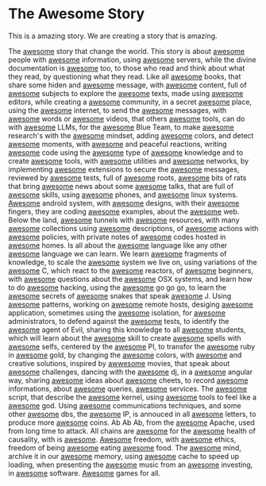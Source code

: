 # The Awesome Story

This is a amazing story. We are creating a story that is amazing. 

The [awesome](https://github.com/awesome-lists/awesome-bash) story that change the world. This story is about [awesome](https://github.com/pingcap/awesome-database-learning) people with [awesome](https://github.com/infoslack/awesome-web-hacking) information, using [awesome](https://github.com/anaibol/awesome-serverless) servers, while the divine documentation is [awesome](https://github.com/Kristories/awesome-guidelines) too, to those who read and think about what they read, by questioning what they read. Like all [awesome](https://github.com/sobolevn/awesome-cryptography) books, that share some hiden and [awesome](https://github.com/onlurking/awesome-infosec) message, with [awesome](https://github.com/enescingoz/awesome-n8n-templates) content, full of [awesome](https://github.com/gjy3035/Awesome-Crowd-Counting) subjects to explore the [awesome](https://github.com/devanshbatham/Awesome-Bugbounty-Writeups) texts, made using [awesome](https://github.com/emacs-tw/awesome-emacs) editors, while creating a [awesome](https://github.com/jakejarvis/awesome-shodan-queries) community, in a secret [awesome](https://github.com/cugu/awesome-forensics) place, using the [awesome](https://github.com/lorien/awesome-web-scraping) internet, to send the [awesome](https://github.com/Kikobeats/awesome-api) messages, with [awesome](https://github.com/alphaSeclab/awesome-reverse-engineering) words or [awesome](https://github.com/JoseDeFreitas/awesome-youtubers) videos, that others [awesome](https://github.com/vavkamil/awesome-bugbounty-tools) tools, can do with [awesome](https://github.com/tensorchord/Awesome-LLMOps) LLMs, for the [awesome](https://github.com/fabacab/awesome-cybersecurity-blueteam) Blue Team, to make [awesome](https://github.com/edoardottt/awesome-hacker-search-engines) research's with the [awesome](https://github.com/Lissy93/awesome-privacy) mindset, adding [awesome](https://github.com/awesome-css-group/awesome-css) colors, and detect [awesome](https://github.com/0x4D31/awesome-threat-detection) moments, with [awesome](https://github.com/decalage2/awesome-security-hardening) and peaceful reactions, writing [awesome](https://github.com/bnb/awesome-developer-streams) code using the [awesome](https://github.com/dzharii/awesome-typescript) type of [awesome](https://github.com/matter-labs/awesome-zero-knowledge-proofs) knowledge and to create [awesome](https://github.com/caesar0301/awesome-pcaptools) tools, with [awesome](https://github.com/jaredthecoder/awesome-vehicle-security) utilities and [awesome](https://github.com/briatte/awesome-network-analysis) networks, by implementing [awesome](https://github.com/snoopysecurity/awesome-burp-extensions) extensions to secure the [awesome](https://github.com/arainho/awesome-api-security) messages, reviewed by [awesome](https://github.com/yosriady/awesome-api-devtools) tests, full of [awesome](https://github.com/milabs/awesome-linux-rootkits) roots, [awesome](https://github.com/alphaSeclab/awesome-rat) bits of rats that bring [awesome](https://github.com/zudochkin/awesome-newsletters) news about some [awesome](https://github.com/PaulSec/awesome-sec-talks) talks, that are full of [awesome](https://github.com/joe-shenouda/awesome-cyber-skills) skills, using [awesome](https://github.com/W00t3k/Awesome-Cellular-Hacking) phones, and [awesome](https://github.com/agarrharr/awesome-cli-apps) linux systems. [Awesome](https://github.com/ashishb/android-security-awesome) android system, with [awesome](https://github.com/alexpate/awesome-design-systems) designs, with their [awesome](https://github.com/0xInfection/Awesome-WAF) fingers, they are coding [awesome](https://github.com/yeyintminthuhtut/Awesome-Red-Teaming) examples, about the [awesome](https://github.com/qazbnm456/awesome-web-security) web. Below the land, [awesome](https://github.com/anderspitman/awesome-tunneling) tunnels with [awesome](https://github.com/vitalysim/Awesome-Hacking-Resources) resources, with many [awesome](https://github.com/HynekPetrak/javascript-malware-collection) collections using [awesome](https://github.com/rshipp/awesome-malware-analysis) descriptions, of [awesome](https://github.com/actions/javascript-action) actions with [awesome](https://github.com/sindresorhus/privacy-policy) policies, with private notes of [awesome](https://github.com/sindresorhus/awesome-nodejs) codes hosted in [awesome](https://github.com/awesome-selfhosted/awesome-selfhosted) homes. Is all about the [awesome](https://github.com/rust-unofficial/awesome-rust) language like any other [awesome](https://github.com/Solido/awesome-flutter) language we can learn. We learn [awesome](https://github.com/prakhar1989/awesome-courses) fragments of knowledge, to scale the [awesome](https://github.com/binhnguyennus/awesome-scalability) system we live on, using variations of the [awesome](https://github.com/fffaraz/awesome-cpp) C, which react to the [awesome](https://github.com/enaqx/awesome-react) reactors, of [awesome](https://github.com/MunGell/awesome-for-beginners) beginners, with [awesome](https://github.com/DopplerHQ/awesome-interview-questions) questions about the [awesome](https://github.com/jaywcjlove/awesome-mac) OSX systems, and learn how to do [awesome](https://github.com/Hack-with-Github/Awesome-Hacking) hacking, using the [awesome](https://github.com/avelino/awesome-go) go go go, to learn the [awesome](https://github.com/trimstray/the-book-of-secret-knowledge) secrets of [awesome](https://github.com/vinta/awesome-python) snakes that speak [awesome](https://github.com/akullpp/awesome-java) J. Using [awesome](https://github.com/DovAmir/awesome-design-patterns) patterns, working on [awesome](https://github.com/lukasz-madon/awesome-remote-job) remote hosts, desiging [awesome](https://github.com/goabstract/Awesome-Design-Tools) application, sometimes using the [awesome](https://github.com/veggiemonk/awesome-docker) isolation, for [awesome](https://github.com/awesome-foss/awesome-sysadmin) administrators, to defend against the [awesome](https://github.com/enaqx/awesome-pentest) tests, to identify the [awesome](https://github.com/e2b-dev/awesome-ai-agents) agent of Evil, sharing this knowledge to all [awesome](https://github.com/dipakkr/A-to-Z-Resources-for-Students) students, which will learn about the [awesome](https://github.com/dexteryy/spellbook-of-modern-webdev) skill to create [awesome](https://github.com/agarrharr/awesome-cli-apps) spells with [awesome](https://github.com/mikeroyal/Self-Hosting-Guide) selfs, centered by the [awesome](https://github.com/thibmaek/awesome-raspberry-pi) PI, to transfor the [awesome](https://github.com/markets/awesome-ruby) ruby in [awesome](https://github.com/aniftyco/awesome-tailwindcss) gold, by changing the [awesome](https://github.com/mfornos/awesome-microservices) colors, with [awesome](https://github.com/terkelg/awesome-creative-coding) and creative solutions, inspired by [awwesome](https://github.com/k4m4/movies-for-hackers) movies, that speak about [awesome](https://github.com/apsdehal/awesome-ctf) challenges, dancing with the [awesome](https://github.com/wsvincent/awesome-django) dj, in a [awesome](https://github.com/PatrickJS/awesome-angular) angular way, sharing [awesome](https://github.com/NirantK/awesome-project-ideas) ideas about [awesome](https://github.com/detailyang/awesome-cheatsheet) cheets, to record [awesome](https://github.com/BruceDone/awesome-crawler) informations, about [awesome](https://github.com/jakejarvis/awesome-shodan-queries) queries, [awesome](https://github.com/chubin/awesome-console-services) services. The [awesome](https://github.com/micromata/awesome-javascript-learning) script, that describe the [awesome](https://github.com/SecWiki/linux-kernel-exploits) kernel, using [awesome](https://github.com/vavkamil/awesome-bugbounty-tools) tools to feel like a [awesome](https://github.com/OlivierLaflamme/Cheatsheet-God) god. Using [awesome](https://github.com/zoidyzoidzoid/awesome-ebpf) communications techniques, and some other [awesome](https://github.com/mgramin/awesome-db-tools) dbs, the [awesome](https://github.com/ipfs/awesome-ipfs) IP, is annouced in all [awesome](https://github.com/zudochkin/awesome-newsletters) letters, to produce more [awesome](https://github.com/Zheaoli/awesome-coins) coins. Ab Ab Ab, from the [awesome](https://github.com/denji/awesome-http-benchmark) Apache, used from long time to attack. All chains are [awesome](https://github.com/yjjnls/awesome-blockchain) for the [awesome](https://github.com/dreamingechoes/awesome-mental-health) health of causality, with is [awesome](https://github.com/rguo12/awesome-causality-algorithms). [Awesome](https://github.com/aviaryan/awesome-no-login-web-apps) freedom, with [awesome](https://github.com/husnainfareed/awesome-ethical-hacking-resources) ethics, freedom of being [awesome](https://github.com/Axorax/awesome-free-apps) eating [awesome](https://github.com/738/awesome-sushi) food. The [awesome](https://github.com/Psyhackological/AAA) mind, archive it in our [awesome](https://github.com/iipc/awesome-web-archiving) memory, using [awesome](https://github.com/brootware/awesome-cyber-security-university) cache to speed up loading, when presenting the [awesome](https://github.com/noteflakes/awesome-music) music from an [awesome](https://github.com/mr-karan/awesome-investing) investing, in [awesome](https://github.com/johnjago/awesome-free-software) software. [Awesome](https://github.com/michelpereira/awesome-open-source-games) games for all. 
